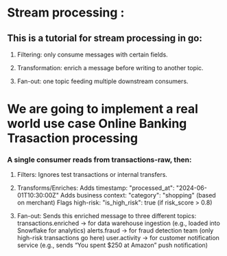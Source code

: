 # Stream processing :


## This is a tutorial for stream processing in go:

1. Filtering: only consume messages with certain fields.

2. Transformation: enrich a message before writing to another topic.

3. Fan-out: one topic feeding multiple downstream consumers.


# We are going to implement a real world use case Online Banking Trasaction processing

### A single consumer reads from transactions-raw, then:

1. Filters: Ignores test transactions or internal transfers.
2. Transforms/Enriches:
    Adds timestamp: "processed_at": "2024-06-01T10:30:00Z"
    Adds business context: "category": "shopping" (based on merchant)
    Flags high-risk: "is_high_risk": true (if risk_score > 0.8)

3. Fan-out: Sends this enriched message to three different topics:
      transactions.enriched → for data warehouse ingestion (e.g., loaded into Snowflake for analytics)
      alerts.fraud → for fraud detection team (only high-risk transactions go here)
      user.activity → for customer notification service (e.g., sends “You spent $250 at Amazon” push notification)
